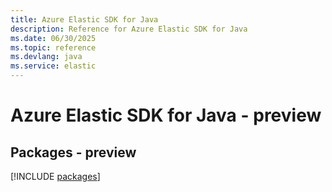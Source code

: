 ```yaml
---
title: Azure Elastic SDK for Java
description: Reference for Azure Elastic SDK for Java
ms.date: 06/30/2025
ms.topic: reference
ms.devlang: java
ms.service: elastic
---
```

# Azure Elastic SDK for Java - preview
## Packages - preview
[!INCLUDE [packages](elastic-index.md)]